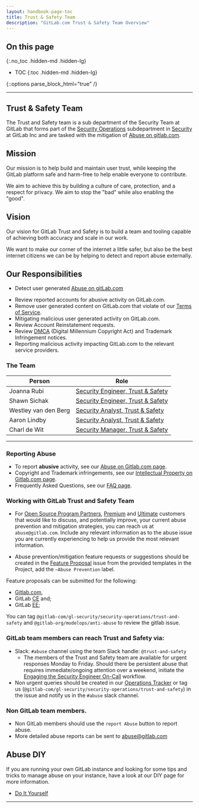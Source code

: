 ```yaml
---
layout: handbook-page-toc
title: Trust & Safety Team 
description: "GitLab.com Trust & Safety Team Overview" 
---
```


<link rel="stylesheet" type="text/css" href="/stylesheets/biztech.css" />

## On this page
{:.no_toc .hidden-md .hidden-lg}

- TOC
{:toc .hidden-md .hidden-lg}

{::options parse_block_html="true" /}

----
## Trust & Safety Team

The Trust and Safety team is a sub department of the Security Team at GitLab that forms part of the [Security Operations](/handbook/security/security-operations/) subdepartment in [Security](/handbook/security/#) at GitLab Inc and are tasked with the mitigation of [Abuse on gitlab.com](/handbook/security/security-operations/trustandsafety/abuse-on-gitlab-com.html).

## Mission

Our mission is to help build and maintain user trust, while keeping the GitLab platform safe and harm-free to help enable everyone to contribute.

We aim to achieve this by building a culture of care, protection, and a respect for privacy. We aim to stop the "bad" while also enabling the "good".

## Vision

Our vision for GitLab Trust and Safety is to build a team and tooling capable of achieving both accuracy and scale in our work. 

We want to make our corner of the internet a little safer, but also be the best internet citizens we can be by helping to detect and report abuse externally.

## Our Responsibilities
  * Detect user generated [Abuse on gitLab.com](/handbook/security/security-operations/trustandsafety/abuse-on-gitlab-com.html)
  - Review reported accounts for abusive activity on GitLab.com.
  - Remove user generated content on GitLab.com that violate of our [Terms of Service](https://about.gitlab.com/terms/).
  - Mitigating malicious user generated activity on GitLab.com.
  - Review Account Reinstatement requests.
  - Review [DMCA](/handbook/dmca/) (Digital Millennium Copyright Act) and Trademark Infringement notices.
 - Reporting malicious activity impacting GitLab.com to the relevant service providers.


### <i class="fas fa-users" id="biz-tech-icons"></i> The Team 
<table>
<thead>
<tr>
<th>Person</th>
<th>Role</th>
</tr>
</thead>
<tbody>
<tr>
<td>Joanna Rubi</td>
<td><a href="/job-families/engineering/trust-and-safety">Security Engineer, Trust & Safety</a></td>
</tr>
<tr>
<td>Shawn Sichak</td>
<td><a href="/job-families/engineering/trust-and-safety">Security Engineer, Trust & Safety</a></td>
</tr>
<tr>
<td>Westley van den Berg</td>
<td><a href="/job-families/engineering/trust-and-safety">Security Analyst, Trust & Safety</a></td>
</tr>
<tr>
<td>Aaron Lindby</td>
<td><a href="/job-families/engineering/trust-and-safety">Security Analyst, Trust & Safety</a></td>
</tr>
<tr>
<td>Charl de Wit</td>
<td><a href="/job-families/engineering/trust-and-safety">Security Manager, Trust & Safety</a></td>
</tr>
</tbody>
</table>

---
### Reporting Abuse

* To report **abusive** activity, see our [Abuse on Gitlab.com page](/handbook/security/security-operations/trustandsafety/abuse-on-gitlab-com.html).
* Copyright and Trademark infringements, see our [Intellectual Property on Gitlab.com page](/handbook/security/security-operations/trustandsafety/intellectual-property-on-gitlab-com.html).
* Frequently Asked Questions, see our [FAQ page](/handbook/security/security-operations/trustandsafety/FAQ.html).

### Working with GitLab Trust and Safety Team 
* For [Open Source Program Partners](https://about.gitlab.com/solutions/open-source/partners/), [Premium](https://about.gitlab.com/pricing/premium/) and [Ultimate](https://about.gitlab.com/pricing/ultimate/) customers that would like to discuss, and potentially improve, your current abuse prevention and mitigation strategies, you can reach us at `abuse@gitlab.com`. Include any relevant information as to the abuse issue you are currently experiencing to help us provide the most relevant information.

- Abuse prevention/mitigation feature requests or suggestions should be created in the [Feature Proposal](https://gitlab.com/gitlab-org/gitlab/-/issues/new?issue%5Bmilestone_id%5D=) issue from the provided templates in the Project, add the `~Abuse Prevention` label. 

Feature proposals can be submitted for the following:

- [Gitlab.com](https://gitlab.com/gitlab-com),
- GitLab [CE](https://about.gitlab.com/install/?version=ce) and;
- GitLab [EE](https://about.gitlab.com/install/);

You can tag `@gitlab-com/gl-security/security-operations/trust-and-safety` and `@gitlab-org/modelops/anti-abuse` to review the gitlab issue. 

### GitLab team members can reach Trust and Safety via: 

* Slack: `#abuse` channel using the team Slack handle: `@trust-and-safety`
  - The members of the Trust and Safety team are available for urgent responses Monday to Friday. Should there be persistent abuse that requires immediate/ongoing attention over a weekend, initiate the [Engaging the Security Engineer On-Call](/handbook/security/security-operations/sirt/engaging-security-on-call.html) workflow. 
* Non urgent queries should be created in our [Operations Tracker](https://gitlab.com/gitlab-com/gl-security/security-operations/trust-and-safety/operations) or tag us (`@gitlab-com/gl-security/security-operations/trust-and-safety`) in the issue and notify us in the `#abuse` slack channel.

### Non GitLab team members.

* Non GitLab members should use the `report Abuse` button to report abuse.
* More detailed abuse reports can be sent to abuse@gitlab.com 

## <i class="fas fa-book" id="biz-tech-icons"></i> Abuse DIY

If you are running your own GitLab instance and looking for some tips and tricks to manage abuse on your instance, have a look at our DIY page for more information. 

* [Do It Yourself](/handbook/security/security-operations/trustandsafety/diy.html)

---

